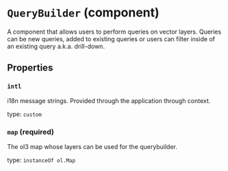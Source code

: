`QueryBuilder` (component)
==========================

A component that allows users to perform queries on vector layers. Queries can be new queries, added to existing queries or users can filter inside of an existing query a.k.a. drill-down.

Properties
----------

### `intl`

i18n message strings. Provided through the application through context.

type: `custom`


### `map` (required)

The ol3 map whose layers can be used for the querybuilder.

type: `instanceOf ol.Map`

